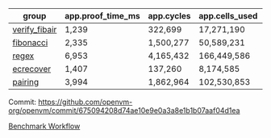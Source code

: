 | group | app.proof_time_ms | app.cycles | app.cells_used | leaf.proof_time_ms | leaf.cycles | leaf.cells_used |
| -- | -- | -- | -- | -- | -- | -- |
| [verify_fibair](https://github.com/openvm-org/openvm/blob/benchmark-results/benchmarks-pr/1834/verify_fibair-675094208d74ae10e9e0a3a8e1b1b07aaf04d1ea.md) | 1,239 |  322,699 |  17,271,190 |- | - | - |
| [fibonacci](https://github.com/openvm-org/openvm/blob/benchmark-results/benchmarks-pr/1834/fibonacci-675094208d74ae10e9e0a3a8e1b1b07aaf04d1ea.md) | 2,335 |  1,500,277 |  50,589,231 |- | - | - |
| [regex](https://github.com/openvm-org/openvm/blob/benchmark-results/benchmarks-pr/1834/regex-675094208d74ae10e9e0a3a8e1b1b07aaf04d1ea.md) | 6,953 |  4,165,432 |  166,449,586 |- | - | - |
| [ecrecover](https://github.com/openvm-org/openvm/blob/benchmark-results/benchmarks-pr/1834/ecrecover-675094208d74ae10e9e0a3a8e1b1b07aaf04d1ea.md) | 1,407 |  137,260 |  8,174,585 |- | - | - |
| [pairing](https://github.com/openvm-org/openvm/blob/benchmark-results/benchmarks-pr/1834/pairing-675094208d74ae10e9e0a3a8e1b1b07aaf04d1ea.md) | 3,994 |  1,862,964 |  102,530,853 |- | - | - |


Commit: https://github.com/openvm-org/openvm/commit/675094208d74ae10e9e0a3a8e1b1b07aaf04d1ea

[Benchmark Workflow](https://github.com/openvm-org/openvm/actions/runs/16277139052)

